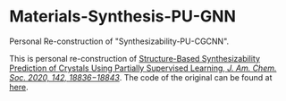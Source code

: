 # Materials-Synthesis-PU-GNN
Personal Re-construction of "Synthesizability-PU-CGCNN".

This is personal re-construction of 
[Structure-Based Synthesizability Prediction of Crystals Using Partially Supervised Learning, *J. Am. Chem. Soc. 2020, 142, 18836−18843*](https://pubs.acs.org/doi/pdf/10.1021/jacs.0c07384).
The code of the original can be found at [here](https://github.com/kaist-amsg/Synthesizability-PU-CGCNN).
